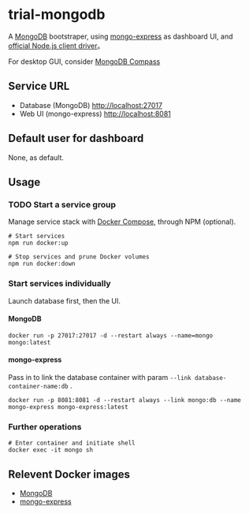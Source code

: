 # trial-mongodb

A [MongoDB](https://www.mongodb.com/docs/) bootstraper, using [mongo-express](https://github.com/mongo-express/mongo-express) as dashboard UI, and [official Node.js client driver](https://www.mongodb.com/docs/drivers/node/current/quick-start/)。

For desktop GUI, consider [MongoDB Compass](https://www.mongodb.com/products/compass)

## Service URL

- Database (MongoDB) [http://localhost:27017](http://localhost:27017)
- Web UI (mongo-express) [http://localhost:8081](http://localhost:8081)

## Default user for dashboard

None, as default.

## Usage

### TODO Start a service group

Manage service stack with [Docker Compose](https://docs.docker.com/compose/), through NPM (optional).

```shell
# Start services
npm run docker:up

# Stop services and prune Docker volumes
npm run docker:down
```

### Start services individually

Launch database first, then the UI.

#### MongoDB

```shell
docker run -p 27017:27017 -d --restart always --name=mongo mongo:latest
```

#### mongo-express

Pass in to link the database container with param `--link database-container-name:db` .

```shell
docker run -p 8081:8081 -d --restart always --link mongo:db --name mongo-express mongo-express:latest
```

### Further operations

```shell
# Enter container and initiate shell
docker exec -it mongo sh
```

## Relevent Docker images

- [MongoDB](https://hub.docker.com/_/mongo/)
- [mongo-express](https://hub.docker.com/_/mongo-express/)
